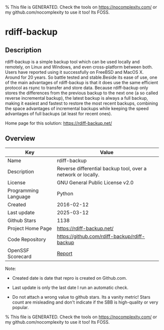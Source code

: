 
% This file is GENERATED. Check the tools on https://nocomplexity.com/ or my github.com/nocomplexity to use it too! Its FOSS. 

# rdiff-backup

## Description 

rdiff-backup is a simple backup tool which can be used locally and remotely, on Linux and Windows, and even cross-platform between both. Users have reported using it successfully on FreeBSD and MacOS X. Around for 20 years. So battle tested and stable.Beside its ease of use, one of the main advantages of rdiff-backup is that it does use the same efficient protocol as rsync to transfer and store data. Because rdiff-backup only stores the differences from the previous backup to the next one (a so called reverse incremental backup), the latest backup is always a full backup, making it easiest and fastest to restore the most recent backups, combining the space advantages of incremental backups while keeping the speed advantages of full backups (at least for recent ones).

Home page for this solution: https://rdiff-backup.net/ 

## Overview 

| Key | Value |
| --- | --- |
| Name | rdiff-backup |
| Description | Reverse differential backup tool, over a network or locally. |
| License | GNU General Public License v2.0 |
| Programming Language | Python |
| Created | 2016-02-12 |
| Last update | 2025-03-12 |
| Github Stars | 1138 |
| Project Home Page | https://rdiff-backup.net/ |
| Code Repository | https://github.com/rdiff-backup/rdiff-backup |
| OpenSSF Scorecard | [Report](https://securityscorecards.dev/viewer/?uri=github.com/rdiff-backup/rdiff-backup) |

Note:
 - Created date is date that repro is created on Github.com. 

- Last update is only the last date I run an automatic check. 

- Do not attach a wrong value to github stars. Its a vanity metric! Stars count are misleading and 
don't indicate if the SBB is high-quality or very popular.

% This file is GENERATED. Check the tools on https://nocomplexity.com/ or my github.com/nocomplexity to use it too! Its FOSS. 

